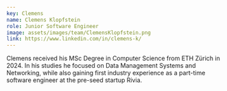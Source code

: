 ```yaml
---
key: Clemens
name: Clemens Klopfstein
role: Junior Software Engineer
image: assets/images/team/ClemensKlopfstein.png
link: https://www.linkedin.com/in/clemens-k/
---
```


Clemens received his MSc Degree in Computer Science from ETH Zürich in 2024. In his studies he focused on Data Management Systems and Networking, while also gaining first industry experience as a part-time software engineer at the pre-seed startup Rivia.
